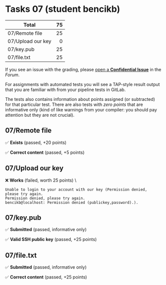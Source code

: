 # Tasks 07 (student bencikb)

| Total                                            |    75 |
|--------------------------------------------------|------:|
| 07/Remote file                                   |    25 |
| 07/Upload our key                                |     0 |
| 07/key.pub                                       |    25 |
| 07/file.txt                                      |    25 |

If you see an issue with the grading, please
[open a **Confidential Issue**](https://gitlab.mff.cuni.cz/teaching/nswi177/2022/common/forum/-/issues/new?issue[confidential]=true&issue[title]=Grading+Tasks+07)
in the _Forum_.


For assignments with automated tests you will see a TAP-style result output
that you are familiar with from your pipeline tests in GitLab.

The tests also contains information about points assigned (or subtracted)
for that particular test. There are also tests with _zero points_ that
are informative only (kind of like warnings from your compiler: you
should pay attention but they are not crucial).

## 07/Remote file

✅ **Exists** (passed, +20 points)

✅ **Correct content** (passed, +5 points)



## 07/Upload our key

❌ **Works** (failed, worth 25 points) \

```
Unable to login to your account with our key (Permission denied, please try again.
Permission denied, please try again.
bencikb@localhost: Permission denied (publickey,password).).
```



## 07/key.pub

✅ **Submitted** (passed, informative only)

✅ **Valid SSH public key** (passed, +25 points)



## 07/file.txt

✅ **Submitted** (passed, informative only)

✅ **Correct content** (passed, +25 points)



